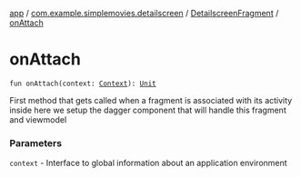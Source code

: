 [app](../../index.md) / [com.example.simplemovies.detailscreen](../index.md) / [DetailscreenFragment](index.md) / [onAttach](./on-attach.md)

# onAttach

`fun onAttach(context: `[`Context`](https://developer.android.com/reference/android/content/Context.html)`): `[`Unit`](https://kotlinlang.org/api/latest/jvm/stdlib/kotlin/-unit/index.html)

First method that gets called when a fragment is associated with its activity
inside here we setup the dagger component that will handle this fragment and viewmodel

### Parameters

`context` - Interface to global information about an application environment